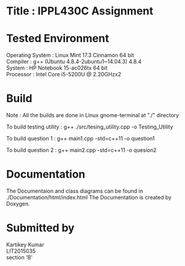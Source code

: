# Title : IPPL430C Assignment

# Tested Environment
Operating System : Linux Mint 17.3 Cinnamon 64 bit <br/>
Compiler : g++ (Ubuntu 4.8.4-2ubuntu1~14.04.3) 4.8.4 <br/>
System : HP Notebook 15-ac026tx 64 bit <br/>
Processor : Intel Core i5-5200U @ 2.20GHzx2 <br/>

# Build

Note : All the builds are done in Linux gnome-terminal at "./" directory

To build testing utility : g++ ./src/tesing_utility.cpp -o Testing_Utility 

To build question 1 : g++ main1.cpp -std=c++11 -o question1

To build question 2 : g++ main2.cpp -std=c++11 -o quesion2

# Documentation
The Documentaion and class diagrams can be found in ./Documentation/html/index.html 
The Documentation is created by Doxygen.

# Submitted by
Kartikey Kumar <br/>
LIT2015035 <br/>
section 'B' <br/>
